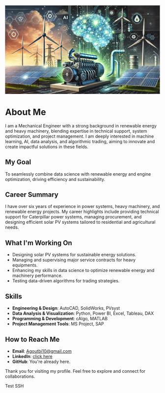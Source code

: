 ![Github Banner](assets/banner_github.jpg)

# About Me

<!--keeping all line length error let me express myself-->
I am a Mechanical Engineer with a strong background in renewable energy and heavy machinery, blending expertise in technical support, system optimization, and project management. I am deeply interested in machine learning, AI, data analysis, and algorithmic trading, aiming to innovate and create impactful solutions in these fields.

## My Goal
<!--keeping all line length error let me express myself-->
To seamlessly combine data science with renewable energy and engine optimization, driving efficiency and sustainability.

## Career Summary
<!--keeping all line length error let me express myself-->
I have over six years of experience in power systems, heavy machinery, and renewable energy projects. My career highlights include providing technical support for Caterpillar power systems, managing procurement, and designing efficient solar PV systems tailored to residential and agricultural needs.

## What I'm Working On

- Designing solar PV systems for sustainable energy solutions.
- Managing and supervising major service contracts for heavy equipments.  
  <!--keeping all line length error let me express myself-->
- Enhancing my skills in data science to optimize renewable energy and machinery performance.
- Testing data-driven algorithms for trading strategies.

## Skills

- **Engineering & Design**: AutoCAD, SolidWorks, PVsyst  
- **Data Analysis & Visualization**: Python, Power BI, Excel, Tableau, DAX  
- **Programming & Development**: cAlgo, MATLAB  
- **Project Management Tools**: MS Project, SAP  

## How to Reach Me
<!--keeping all line length error the link is long-->
- **Email**: <Agoutbi10@gmail.com>  
- **LinkedIn**: [click here](https://www.linkedin.com/in/ahmed-isameldeen-goutbi-el-hassen-79140a192/)  
- **GitHub**: You're already here.

Thank you for visiting my profile. Feel free to explore and connect for collaborations.

Test SSH
